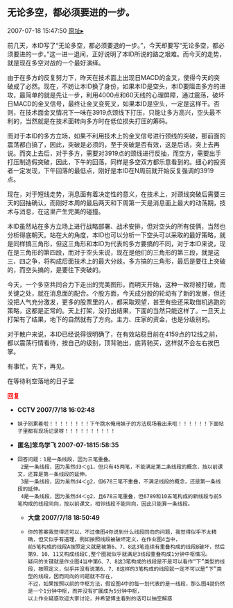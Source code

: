 ## 无论多空，都必须要进的一步。
2007-07-18 15:47:50
[原址▸](http://www.fxgan.com/chan_time/2007_07_12/622.htm)



 前几天，本ID写了“无论多空，都必须要退的一步。”，今天却要写“无论多空，都必须要进的一步。”这一进一退间，正好说明了本ID所说的路之艰难。而今天的走势，就是现在多空对战的一个最好演绎。


 


 由于在多方的反复努力下，昨天在技术面上出现日MACD的金叉，使得今天的突破成了必然。现在，不妨让本ID换了身份，如果本ID是空头，本ID要阻击多方的进攻，最简单的就是先让一步，利用4000点和60天线的心理屏障，通过震荡，破坏日MACD的金叉信号，最终让金叉变死叉，如果本ID是空头，一定是这样干。否则，在技术面金叉情况下一味在3919点颈线下打压，只能让多方高兴，空头最不利的，当然就是在技术面转向多方时在低位损失打压的筹码。


 


 而对于本ID的多方立场，如果不利用技术上的金叉信号进行颈线的突破，那前面的震荡都白搞了，因此，突破是必须的，至于突破是否有效，这是后话，突上去再说。而突上去后，对于多方，需要对3919点的颈线进行反抽，而空方，需要出手打压制造假突破，因此，下午的回落，同样是多空双方都乐意看到的。细心的投资者一定发现，下午回落的最低点，刚好是本ID在N周前就开始反复强调的3919点。


 


 现在，对于短线走势，消息面有着决定性的意义，在技术上，对颈线突破后需要三天的回抽确认，而刚好本周的最后两天和下周第一天是消息面上最大的动荡期，技术与消息，在这里产生完美的碰撞。


 


 
  本ID虽然站在多方立场上进行战略部署、战术安排，但对空头的所有伎俩，当然也分析得底朝天。站在大的角度，本ID也可以分析一下空头可以采取的最好策略，就是同样搞三角形，但这三角形和本ID为代表的多方要搞的不同，对于本ID来说，现在是三角形的第四段，而对于空头来说，现在是他们的三角形的第三段，就是这三、四之争，将构成后面技术上的最大分歧。多方搞的三角形，最后是要往上突破的，而空头搞的，是要往下突破的。
 
 
  
 
 
  今天，一个多空共同合力下走出的完美图形，而明天开始，这种一致将被打破，而关键之处，就在消息面的配合。个股方面，今天成分股的轮动有了新的发展，但还没把人气充分激发，更多的股票里的人，都采取观望，甚至有些还采取借机逃跑的策略，这都是正常的。天上打架，没打出结果，下面的当然只能这样了。一旦天上打架有了结果，地下的自然就有了方向。主力、庄家的资金，也是分级别的。
 
 
  
 
 
  对于散户来说，本ID已经说得很明确了，在有效站稳目前在4159点的12线之前，都以震荡行情看待，按自己的级别，顶背驰出，底背驰买，这样就不会左右挨巴掌。
 
 
  
 
 
  有事忙，先下，再见。
 
 
  
 
 
  
   
  
  
   在等待利空落地的日子里
  
 


 





<font color='red'>**回复**</font>


- **CCTV 2007/7/18 16:02:48**
- ```
  妹子别累着啦！！！！！！！！下午跳水俺用妹子的方法现场看出来啦！！！！！！下面帖子里都有现场记录呀！！！！！！！！！！
  ```
- **匿名]笨鸟学飞 2007-07-1815:58:35**
- ```
  回答问题：1是一条线段，因为三笔重叠。
   2是一条线段，因为虽然d3＜g1，但只有45两笔，不能满足第二条线段的概念，按以前课文，还算是第一条线段的延伸。
   3是一条线段，因为虽然d4＜g2，但678三笔不重叠，不满足线段的概念，还是第一条线段的延伸。
   4是一条线段，因为虽然d4＜g2，且678三笔重叠，但6789和10五笔构成的新线段与前5笔构成的线段同向，按以前课文，相邻线段不能同向，因此只能算一条线段。
  ```
   - **大盘 2007/7/18 18:50:49**
   - ```
     你的答案我觉得还可以，不过像图4你说到什么线段同向的问题，我觉得似乎不太精确，但又似乎有道理，例如按照线段被破坏定义，在作业图4当中，
     前5笔构成的线段A按照定义就是被第6、7、8这3笔连续有重叠构成的线段B破坏，然后第9、10、11又构成线段C,整个图就似乎就满足3线段重叠构成1分钟中枢情况。
     疑问的关键就是作业图4当中第6、7、8这3笔构成的线段是不是可以看作“下”类型的线段，按照定义，似乎并没有说第6、7、8这样的3笔构成的线段就一定不可以是“下”类型的线段，因而同向的问题就不存在，
     不过，如果按照以前的中枢方法，假设图4中的每一划代表的是一线段，那么图4就仍然是一个1分钟中枢，而并没有扩展成为5分钟中枢，
     以上作业疑惑欢迎大家讨论，并希望博主看到的话可以抽空解惑
     ```

